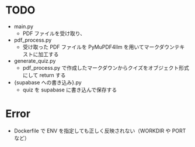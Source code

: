 # TODO

- main.py
  - PDF ファイルを受け取り、
- pdf_process.py
  - 受け取った PDF ファイルを PyMuPDF4llm を用いてマークダウンテキストに加工する
- generate_quiz.py
  - pdf_process.py で作成したマークダウンからクイズをオブジェクト形式にして return する
- {supabase への書き込み}.py
  - quiz を supabase に書き込んで保存する

# Error

- Dockerfile で ENV を指定しても正しく反映されない（WORKDIR や PORT など）
